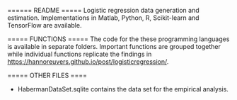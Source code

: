 ====== README =====
Logistic regression data generation and estimation. Implementations in Matlab, Python, R, Scikit-learn and TensorFlow are available.

===== FUNCTIONS =====
The code for the these programming languages is available in separate folders. Important functions are grouped together while individual functions replicate the findings in https://hannoreuvers.github.io/post/logisticregression/. 

===== OTHER FILES ====
 - HabermanDataSet.sqlite contains the data set for the empirical analysis.
